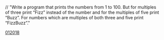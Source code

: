 // "Write a program that prints the numbers from 1 to 100. But for multiples of three print “Fizz” instead of the number and for the multiples of five print “Buzz”. For numbers which are multiples of both three and five print “FizzBuzz”."

[012018](https://github.com/vibrantlife/algorithm-interview-prep/blob/master/solutions/fizzbuzz_012018.js)